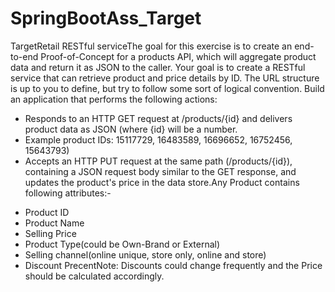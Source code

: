 # SpringBootAss_Target
TargetRetail RESTful serviceThe goal for this exercise is to create an end-to-end Proof-of-Concept for a products API, which will aggregate product data and return it as JSON to the caller.
Your goal is to create a RESTful service that can retrieve product and price details by ID. The URL structure is up to you to define, but try to follow some sort of logical convention.
Build an application that performs the following actions:
* Responds to an HTTP GET request at /products/{id} and delivers product data as JSON (where {id} will be a number.
* Example product IDs: 15117729, 16483589, 16696652, 16752456, 15643793)
*  Accepts an HTTP PUT request at the same path (/products/{id}), containing a JSON request body similar to the GET response, and updates the product's price in the data store.Any Product contains following attributes:-
- Product ID
- Product Name
- Selling Price
- Product Type(could be Own-Brand or External)
- Selling channel(online unique, store only, online and store)
- Discount PrecentNote: Discounts could change frequently and the Price should be calculated accordingly.
